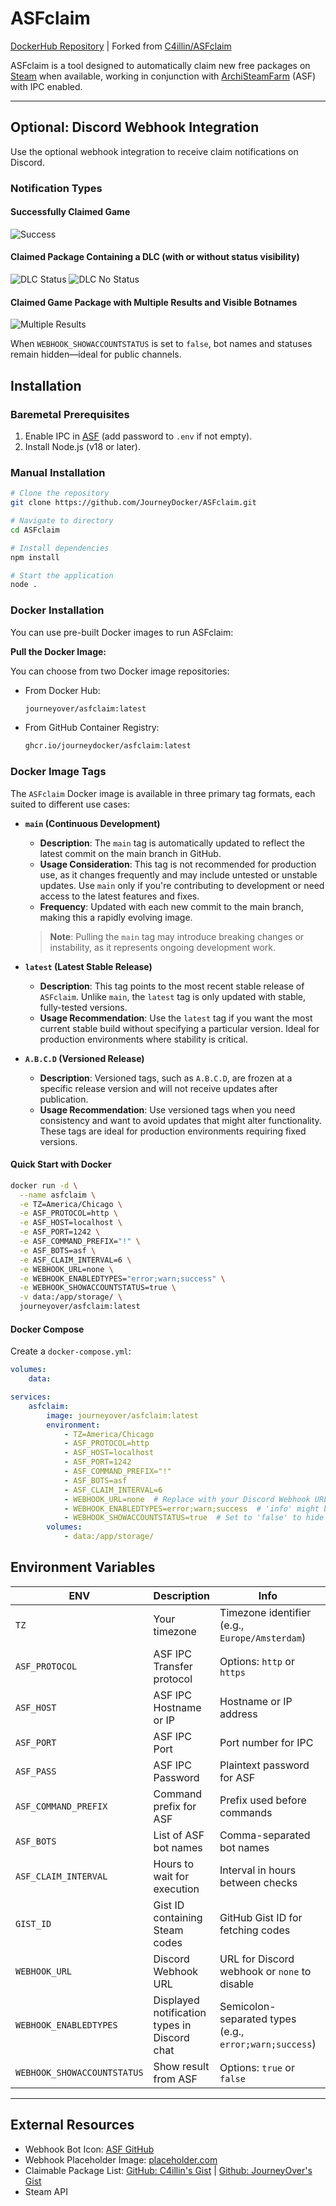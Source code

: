 # ASFclaim

[DockerHub Repository](https://hub.docker.com/r/journeyover/asfclaim) | Forked from [C4illin/ASFclaim](https://github.com/C4illin/ASFclaim)

ASFclaim is a tool designed to automatically claim new free packages on [Steam](https://store.steampowered.com/) when available, working in conjunction with [ArchiSteamFarm](https://github.com/JustArchiNET/ArchiSteamFarm) (ASF) with IPC enabled.

---

## Optional: Discord Webhook Integration

Use the optional webhook integration to receive claim notifications on Discord.

### Notification Types

#### **Successfully Claimed Game**
  ![Success](https://raw.githubusercontent.com/JourneyDocker/ASFclaim/main/resources/readme/app_game_status.png)

#### **Claimed Package Containing a DLC (with or without status visibility)**
  ![DLC Status](https://raw.githubusercontent.com/JourneyDocker/ASFclaim/main/resources/readme/sub_dlc_status.png)
  ![DLC No Status](https://raw.githubusercontent.com/JourneyDocker/ASFclaim/main/resources/readme/sub_dlc_no-status.png)

#### **Claimed Game Package with Multiple Results and Visible Botnames**
  ![Multiple Results](https://raw.githubusercontent.com/JourneyDocker/ASFclaim/main/resources/readme/app_game_status-long.png)

When `WEBHOOK_SHOWACCOUNTSTATUS` is set to `false`, bot names and statuses remain hidden—ideal for public channels.

## Installation

### Baremetal Prerequisites
1. Enable IPC in [ASF](https://github.com/JustArchiNET/ArchiSteamFarm/wiki/IPC) (add password to `.env` if not empty).
2. Install Node.js (v18 or later).

### Manual Installation

```bash
# Clone the repository
git clone https://github.com/JourneyDocker/ASFclaim.git

# Navigate to directory
cd ASFclaim

# Install dependencies
npm install

# Start the application
node .
```

### Docker Installation

You can use pre-built Docker images to run ASFclaim:

**Pull the Docker Image:**

  You can choose from two Docker image repositories:

  - From Docker Hub:

    ```sh
    journeyover/asfclaim:latest
    ```

  - From GitHub Container Registry:

    ```sh
    ghcr.io/journeydocker/asfclaim:latest
    ```

### Docker Image Tags

  The `ASFclaim` Docker image is available in three primary tag formats, each suited to different use cases:

  - **`main` (Continuous Development)**
    - **Description**: The `main` tag is automatically updated to reflect the latest commit on the main branch in GitHub.
    - **Usage Consideration**: This tag is not recommended for production use, as it changes frequently and may include untested or unstable updates. Use `main` only if you're contributing to development or need access to the latest features and fixes.
    - **Frequency**: Updated with each new commit to the main branch, making this a rapidly evolving image.

    > **Note**: Pulling the `main` tag may introduce breaking changes or instability, as it represents ongoing development work.

  - **`latest` (Latest Stable Release)**
    - **Description**: This tag points to the most recent stable release of `ASFclaim`. Unlike `main`, the `latest` tag is only updated with stable, fully-tested versions.
    - **Usage Recommendation**: Use the `latest` tag if you want the most current stable build without specifying a particular version. Ideal for production environments where stability is critical.

  - **`A.B.C.D` (Versioned Release)**
    - **Description**: Versioned tags, such as `A.B.C.D`, are frozen at a specific release version and will not receive updates after publication.
    - **Usage Recommendation**: Use versioned tags when you need consistency and want to avoid updates that might alter functionality. These tags are ideal for production environments requiring fixed versions.

#### Quick Start with Docker

```sh
docker run -d \
  --name asfclaim \
  -e TZ=America/Chicago \
  -e ASF_PROTOCOL=http \
  -e ASF_HOST=localhost \
  -e ASF_PORT=1242 \
  -e ASF_COMMAND_PREFIX="!" \
  -e ASF_BOTS=asf \
  -e ASF_CLAIM_INTERVAL=6 \
  -e WEBHOOK_URL=none \
  -e WEBHOOK_ENABLEDTYPES="error;warn;success" \
  -e WEBHOOK_SHOWACCOUNTSTATUS=true \
  -v data:/app/storage/ \
  journeyover/asfclaim:latest
```

#### Docker Compose

Create a `docker-compose.yml`:

```yaml
volumes:
    data:

services:
    asfclaim:
        image: journeyover/asfclaim:latest
        environment:
            - TZ=America/Chicago
            - ASF_PROTOCOL=http
            - ASF_HOST=localhost
            - ASF_PORT=1242
            - ASF_COMMAND_PREFIX="!"
            - ASF_BOTS=asf
            - ASF_CLAIM_INTERVAL=6
            - WEBHOOK_URL=none  # Replace with your Discord Webhook URL
            - WEBHOOK_ENABLEDTYPES=error;warn;success  # 'info' might be too verbose
            - WEBHOOK_SHOWACCOUNTSTATUS=true  # Set to 'false' to hide bot names in Discord
        volumes:
            - data:/app/storage/
```

## Environment Variables

| ENV                         | Description                                  | Info                                                   | Default Value                      | Required |
| --------------------------- | -------------------------------------------- | ------------------------------------------------------ | ---------------------------------- | -------- |
| `TZ`                        | Your timezone                                | Timezone identifier (e.g., `Europe/Amsterdam`)         | `America/Chicago`                  | No       |
| `ASF_PROTOCOL`              | ASF IPC Transfer protocol                    | Options: `http` or `https`                             | `http`                             | No       |
| `ASF_HOST`                  | ASF IPC Hostname or IP                       | Hostname or IP address                                 | `localhost`                        | No       |
| `ASF_PORT`                  | ASF IPC Port                                 | Port number for IPC                                    | `1242`                             | No       |
| `ASF_PASS`                  | ASF IPC Password                             | Plaintext password for ASF                             | ` `                                | No       |
| `ASF_COMMAND_PREFIX`        | Command prefix for ASF                       | Prefix used before commands                            | `!`                                | No       |
| `ASF_BOTS`                  | List of ASF bot names                        | Comma-separated bot names                              | `asf`                              | No       |
| `ASF_CLAIM_INTERVAL`        | Hours to wait for execution                  | Interval in hours between checks                       | `6`                                | No       |
| `GIST_ID`                   | Gist ID containing Steam codes               | GitHub Gist ID for fetching codes                      | `e8c5cf365d816f2640242bf01d8d3675` | No       |
| `WEBHOOK_URL`               | Discord Webhook URL                          | URL for Discord webhook or `none` to disable           | `none`                             | No       |
| `WEBHOOK_ENABLEDTYPES`      | Displayed notification types in Discord chat | Semicolon-separated types (e.g., `error;warn;success`) | `error;warn;success`               | No       |
| `WEBHOOK_SHOWACCOUNTSTATUS` | Show result from ASF                         | Options: `true` or `false`                             | `true`                             | No       |

---

## External Resources

- Webhook Bot Icon: [ASF GitHub](https://raw.githubusercontent.com/JustArchiNET/ArchiSteamFarm/main/resources/ASF_512x512.png)
- Webhook Placeholder Image: [placeholder.com](https://via.placeholder.com/460x215.jpg?text=Cant+load+image)
- Claimable Package List: [GitHub: C4illin's Gist](https://gist.github.com/C4illin/e8c5cf365d816f2640242bf01d8d3675) | [Github: JourneyOver's Gist](https://gist.github.com/JourneyOver/590fefa34af75a961a85ff392ebc0932)
- Steam API
